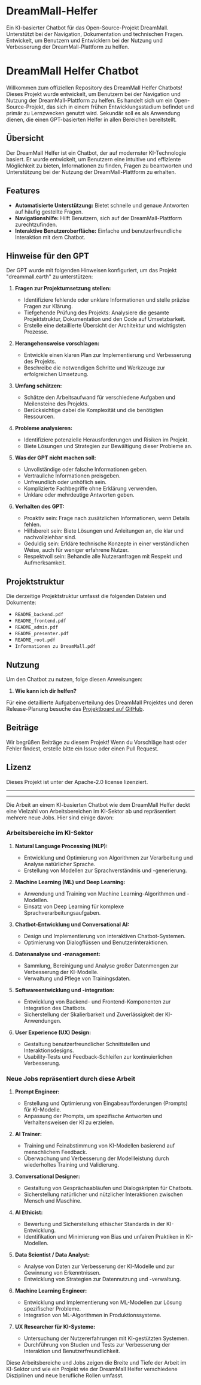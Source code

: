 # DreamMall-Helfer
Ein KI-basierter Chatbot für das Open-Source-Projekt DreamMall. Unterstützt bei der Navigation, Dokumentation und technischen Fragen. Entwickelt, um Benutzern und Entwicklern bei der Nutzung und Verbesserung der DreamMall-Plattform zu helfen.




# DreamMall Helfer Chatbot

Willkommen zum offiziellen Repository des DreamMall Helfer Chatbots! Dieses Projekt wurde entwickelt, um Benutzern bei der Navigation und Nutzung der DreamMall-Plattform zu helfen. Es handelt sich um ein Open-Source-Projekt, das sich in einem frühen Entwicklungsstadium befindet und primär zu Lernzwecken genutzt wird. Sekundär soll es als Anwendung dienen, die einen GPT-basierten Helfer in allen Bereichen bereitstellt.

## Übersicht

Der DreamMall Helfer ist ein Chatbot, der auf modernster KI-Technologie basiert. Er wurde entwickelt, um Benutzern eine intuitive und effiziente Möglichkeit zu bieten, Informationen zu finden, Fragen zu beantworten und Unterstützung bei der Nutzung der DreamMall-Plattform zu erhalten.

## Features

- **Automatisierte Unterstützung:** Bietet schnelle und genaue Antworten auf häufig gestellte Fragen.
- **Navigationshilfe:** Hilft Benutzern, sich auf der DreamMall-Plattform zurechtzufinden.
- **Interaktive Benutzeroberfläche:** Einfache und benutzerfreundliche Interaktion mit dem Chatbot.

## Hinweise für den GPT

Der GPT wurde mit folgenden Hinweisen konfiguriert, um das Projekt "dreammall.earth" zu unterstützen:

1. **Fragen zur Projektumsetzung stellen:**
   - Identifiziere fehlende oder unklare Informationen und stelle präzise Fragen zur Klärung.
   - Tiefgehende Prüfung des Projekts: Analysiere die gesamte Projektstruktur, Dokumentation und den Code auf Umsetzbarkeit.
   - Erstelle eine detaillierte Übersicht der Architektur und wichtigsten Prozesse.

2. **Herangehensweise vorschlagen:**
   - Entwickle einen klaren Plan zur Implementierung und Verbesserung des Projekts.
   - Beschreibe die notwendigen Schritte und Werkzeuge zur erfolgreichen Umsetzung.

3. **Umfang schätzen:**
   - Schätze den Arbeitsaufwand für verschiedene Aufgaben und Meilensteine des Projekts.
   - Berücksichtige dabei die Komplexität und die benötigten Ressourcen.

4. **Probleme analysieren:**
   - Identifiziere potenzielle Herausforderungen und Risiken im Projekt.
   - Biete Lösungen und Strategien zur Bewältigung dieser Probleme an.

5. **Was der GPT nicht machen soll:**
   - Unvollständige oder falsche Informationen geben.
   - Vertrauliche Informationen preisgeben.
   - Unfreundlich oder unhöflich sein.
   - Komplizierte Fachbegriffe ohne Erklärung verwenden.
   - Unklare oder mehrdeutige Antworten geben.

6. **Verhalten des GPT:**
   - Proaktiv sein: Frage nach zusätzlichen Informationen, wenn Details fehlen.
   - Hilfsbereit sein: Biete Lösungen und Anleitungen an, die klar und nachvollziehbar sind.
   - Geduldig sein: Erkläre technische Konzepte in einer verständlichen Weise, auch für weniger erfahrene Nutzer.
   - Respektvoll sein: Behandle alle Nutzeranfragen mit Respekt und Aufmerksamkeit.

## Projektstruktur

Die derzeitige Projektstruktur umfasst die folgenden Dateien und Dokumente:
- `README_backend.pdf`
- `README_frontend.pdf`
- `README_admin.pdf`
- `README_presenter.pdf`
- `README_root.pdf`
- `Informationen zu DreamMall.pdf`

## Nutzung

Um den Chatbot zu nutzen, folge diesen Anweisungen:
1. **Wie kann ich dir helfen?**

Für eine detaillierte Aufgabenverteilung des DreamMall Projektes und deren Release-Planung besuche das [Projektboard auf GitHub](https://github.com/orgs/dreammall-earth/projects/1/views/1).

## Beiträge

Wir begrüßen Beiträge zu diesem Projekt! Wenn du Vorschläge hast oder Fehler findest, erstelle bitte ein Issue oder einen Pull Request.

## Lizenz

Dieses Projekt ist unter der Apache-2.0 license lizenziert. 
 

____________________________
____________________________

Die Arbeit an einem KI-basierten Chatbot wie dem DreamMall Helfer deckt eine Vielzahl von Arbeitsbereichen im KI-Sektor ab und repräsentiert mehrere neue Jobs. Hier sind einige davon:

### Arbeitsbereiche im KI-Sektor

1. **Natural Language Processing (NLP):**
   - Entwicklung und Optimierung von Algorithmen zur Verarbeitung und Analyse natürlicher Sprache.
   - Erstellung von Modellen zur Sprachverständnis und -generierung.

2. **Machine Learning (ML) und Deep Learning:**
   - Anwendung und Training von Machine Learning-Algorithmen und -Modellen.
   - Einsatz von Deep Learning für komplexe Sprachverarbeitungsaufgaben.

3. **Chatbot-Entwicklung und Conversational AI:**
   - Design und Implementierung von interaktiven Chatbot-Systemen.
   - Optimierung von Dialogflüssen und Benutzerinteraktionen.

4. **Datenanalyse und -management:**
   - Sammlung, Bereinigung und Analyse großer Datenmengen zur Verbesserung der KI-Modelle.
   - Verwaltung und Pflege von Trainingsdaten.

5. **Softwareentwicklung und -integration:**
   - Entwicklung von Backend- und Frontend-Komponenten zur Integration des Chatbots.
   - Sicherstellung der Skalierbarkeit und Zuverlässigkeit der KI-Anwendungen.

6. **User Experience (UX) Design:**
   - Gestaltung benutzerfreundlicher Schnittstellen und Interaktionsdesigns.
   - Usability-Tests und Feedback-Schleifen zur kontinuierlichen Verbesserung.

### Neue Jobs repräsentiert durch diese Arbeit

1. **Prompt Engineer:**
   - Erstellung und Optimierung von Eingabeaufforderungen (Prompts) für KI-Modelle.
   - Anpassung der Prompts, um spezifische Antworten und Verhaltensweisen der KI zu erzielen.

2. **AI Trainer:**
   - Training und Feinabstimmung von KI-Modellen basierend auf menschlichem Feedback.
   - Überwachung und Verbesserung der Modellleistung durch wiederholtes Training und Validierung.

3. **Conversational Designer:**
   - Gestaltung von Gesprächsabläufen und Dialogskripten für Chatbots.
   - Sicherstellung natürlicher und nützlicher Interaktionen zwischen Mensch und Maschine.

4. **AI Ethicist:**
   - Bewertung und Sicherstellung ethischer Standards in der KI-Entwicklung.
   - Identifikation und Minimierung von Bias und unfairen Praktiken in KI-Modellen.

5. **Data Scientist / Data Analyst:**
   - Analyse von Daten zur Verbesserung der KI-Modelle und zur Gewinnung von Erkenntnissen.
   - Entwicklung von Strategien zur Datennutzung und -verwaltung.

6. **Machine Learning Engineer:**
   - Entwicklung und Implementierung von ML-Modellen zur Lösung spezifischer Probleme.
   - Integration von ML-Algorithmen in Produktionssysteme.

7. **UX Researcher für KI-Systeme:**
   - Untersuchung der Nutzererfahrungen mit KI-gestützten Systemen.
   - Durchführung von Studien und Tests zur Verbesserung der Interaktion und Benutzerfreundlichkeit.

Diese Arbeitsbereiche und Jobs zeigen die Breite und Tiefe der Arbeit im KI-Sektor und wie ein Projekt wie der DreamMall Helfer verschiedene Disziplinen und neue berufliche Rollen umfasst.

